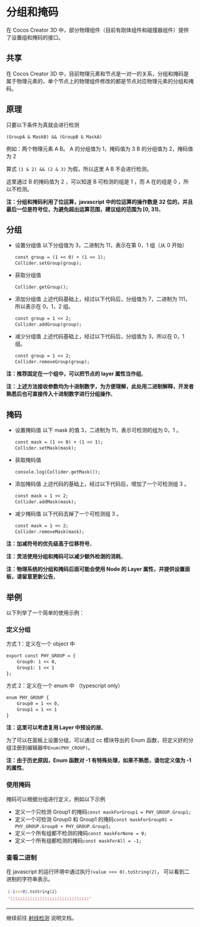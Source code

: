 # 分组和掩码

在 Cocos Creator 3D 中，部分物理组件（目前有刚体组件和碰撞器组件）提供了设置组和掩码的接口。

## 共享

在 Cocos Creator 3D 中，目前物理元素和节点是一对一的关系，分组和掩码是属于物理元素的，单个节点上的物理组件修改的都是节点对应物理元素的分组和掩码。

## 原理

只要以下条件为真就会进行检测

```
(GroupA & MaskB) && (GroupB & MaskA)
```

例如：两个物理元素 A B。
A 的分组值为 1，掩码值为 3
B 的分组值为 2，掩码值为 2

算式 `(1 & 2) && (2 & 3)` 为假，所以这里 A B 不会进行检测。

这里通过 B 的掩码值为 2 ，可以知道 B 可检测的组是 1 ，而 A 在的组是 0 ，所以不检测。

**注：分组和掩码利用了位运算，javascript 中的位运算的操作数是 32 位的，并且最后一位是符号位，为避免超出运算范围，建议组的范围为 [0, 31)**。

## 分组

- 设置分组值
  以下分组值为 3，二进制为 11，表示在第 0，1 组（从 0 开始）

  ```
  const group = (1 << 0) + (1 << 1);
  Collider.setGroup(group);
  ```

- 获取分组值

  ```
  Collider.getGroup();
  ```

- 添加分组值
  上述代码基础上，经过以下代码后，分组值为 7，二进制为 111，所以表示在 0，1，2 组。

  ```
  const group = 1 << 2;
  Collider.addGroup(group);
  ```

- 减少分组值
  上述代码基础上，经过以下代码后，分组值为 3，所以在 0，1 组。

  ```
  const group = 1 << 2;
  Collider.removeGroup(group);
  ```

**注：推荐固定在一个组中，可以把节点的 layer 属性当作组**。

**注：上述方法接收参数均为十进制数字，为方便理解，此处用二进制解释，开发者熟悉后也可直接传入十进制数字进行分组操作**。

## 掩码

- 设置掩码值
  以下 mask 的值 3，二进制为 11，表示可检测的组为 0，1 。

  ```
  const mask = (1 << 0) + (1 << 1);
  Collider.setMask(mask);
  ```

- 获取掩码值

  ```
  console.log(Collider.getMask());
  ```

- 添加掩码值
  上述代码的基础上，经过以下代码后，增加了一个可检测组 3 。

  ```
  const mask = 1 << 2;
  Collider.addMask(mask);
  ```

- 减少掩码值
  以下代码去掉了一个可检测组 3 。

  ```
  const mask = 1 << 2;
  Collider.removeMask(mask);
  ```

**注：加减符号的优先级高于位移符号**。

**注：灵活使用分组和掩码可以减少额外检测的消耗**。

**注：物理系统的分组和掩码后面可能会使用 Node 的 Layer 属性，并提供设置面板，请留意更新公告**。

## 举例

以下列举了一个简单的使用示例：

### 定义分组

方式 1：定义在一个 object 中

```
export const PHY_GROUP = {
    Group0: 1 << 0,
    Group1: 1 << 1
};
```

方式 2：定义在一个 enum 中 （typescript only）

```
enum PHY_GROUP {
    Group0 = 1 << 0,
    Group1 = 1 << 1
}
```

**注：这里可以考虑复用 Layer 中预设的层**。

为了可以在面板上设置分组，可以通过 cc 模块导出的 Enum 函数，将定义好的分组注册到编辑器中`Enum(PHY_CROUP)`。

**注：由于历史原因，Enum 函数对 -1 有特殊处理，如果不熟悉，请勿定义值为 -1 的属性**。

### 使用掩码

掩码可以根据分组进行定义，例如以下示例

- 定义一个只检测 Group1 的掩码`const maskForGroup1 = PHY_GROUP.Group1;`
- 定义一个可检测 Group0 和 Group1 的掩码`const maskForGroup01 = PHY_GROUP.Group0 + PHY_GROUP.Group1;`
- 定义一个所有组都不检测的掩码`const maskForNone = 0;`
- 定义一个所有组都检测的掩码`const maskForAll = -1;`

### 查看二进制

在 javascript 的运行环境中通过执行`(value >>> 0).toString(2)`， 可以看到二进制的字符串表示。

![查看二进制](img/MaskAll.jpg)

---

继续前往 [射线检测](physics-raycast.md) 说明文档。
